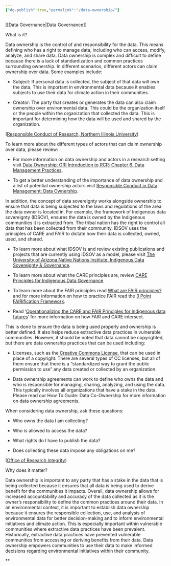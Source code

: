 ```yaml
---
{"dg-publish":true,"permalink":"/data-ownership/"}
---
```


[[Data Governance\|Data Governance]]

What is it?

Data ownership is the control of and responsibility for the data. This means defining who has a right to manage data, including who can access, modify, analyze, and share data. Data ownership is complex and difficult to define because there is a lack of standardization and common practices surrounding ownership. In different scenarios, different actors can claim ownership over data. Some examples include:

- Subject: If personal data is collected, the subject of that data will own the data. This is important in environmental data because it enables subjects to use their data for climate action in their communities.
    
- Creator: The party that creates or generates the data can also claim ownership over environmental data. This could be the organization itself or the people within the organization that collected the data. This is important for determining how the data will be used and shared by the organization.
    

([Responsible Conduct of Research, Northern Illinois University](https://ori.hhs.gov/education/products/n_illinois_u/datamanagement/dotopic.html#:~:text=Data%20ownership%20refers%20to%20both,others%20(Loshin%2C%202002)))

  

To learn more about the different types of actors that can claim ownership over data, please review: 

- For more information on data ownership and actors in a research setting visit [Data Ownership: ORI Introduction to RCR: Chapter 6. Data Management Practices](https://ori.hhs.gov/content/Chapter-6-Data-Management-Practices-Data-ownership).
    
- To get a better understanding of the importance of data ownership and a list of potential ownership actors visit [Responsible Conduct in Data Management: Data Ownership](https://ori.hhs.gov/education/products/n_illinois_u/datamanagement/dotopic.html#:~:text=Data%20ownership%20refers%20to%20both,others%20(Loshin%2C%202002)).
    

  

In addition, the concept of data sovereignty works alongside ownership to ensure that data is being subjected to the laws and regulations of the area the data owner is located in. For example, the framework of Indigenous data sovereignty (IDSOV), ensures the data is owned by the Indigenous communities it is extracted from. The tribal nation has the right to control all data that has been collected from their community. IDSOV uses the principles of CARE and FAIR to dictate how their data is collected, owned, used, and shared. 

- To learn more about what IDSOV is and review existing publications and projects that are currently using IDSOV as a model, please visit [The University of Arizona Native Nations Institute: Indigenous Data Sovereignty & Governance](https://nni.arizona.edu/our-work/research-policy-analysis/indigenous-data-sovereignty-governance). 
    
- To learn more about what the CARE principles are, review [CARE Principles for Indigenous Data Governance](https://static1.squarespace.com/static/5d3799de845604000199cd24/t/5d79c383e904c741c9e9cd86/1568260995760/CARE+Principles+for+Indigenous+Data+Governance_FINAL_Sept+06+2019.pdf). 
    
- To learn more about the FAIR principles read [What are FAIR principles?](https://library.cumc.columbia.edu/insight/what-are-fair-data-principles) and for more information on how to practice FAIR read the [3 Point FAIRification Framework](https://www.go-fair.org/how-to-go-fair/).
    
- Read ‘[Operationalizing the CARE and FAIR Principles for Indigenous data futures](https://www.nature.com/articles/s41597-021-00892-0#Sec7)’ for more information on how FAIR and CARE intersect. 
    

  

This is done to ensure the data is being used properly and ownership is better defined. It also helps reduce extractive data practices in vulnerable communities. However, it should be noted that data cannot be copyrighted, but there are data ownership practices that can be used including: 

- Licenses, such as the [Creative Commons License](https://creativecommons.org/share-your-work/cclicenses/), that can be used in place of a copyright. There are several types of CC licenses, but all of them ensure that there is a “standardized way to grant the public permission to use” any data created or collected by an organization. 
    
- Data ownership agreements can work to define who owns the data and who is responsible for managing, sharing, analyzing, and using the data. This typically involves all organizations that have a stake in the data. Please read our How To Guide: Data Co-Ownership for more information on data ownership agreements. 
    

  

When considering data ownership, ask these questions:

- Who owns the data I am collecting?
    
- Who is allowed to access the data?
    
- What rights do I have to publish the data?
    
- Does collecting these data impose any obligations on me? 
    

([Office of Research Integrity](https://ori.hhs.gov/content/Chapter-6-Data-Management-Practices-Data-ownership))

  
  

Why does it matter? 

Data ownership is important to any party that has a stake in the data that is being collected because it ensures that all data is being used to derive benefit for the communities it impacts. Overall, data ownership allows for increased accountability and accuracy of the data collected as it is the owner’s responsibility to define the common practices around their data. In an environmental context, it is important to establish data ownership because it ensures the responsible collection, use, and analysis of environmental data for better decision-making and to inform environmental initiatives and climate action. This is especially important within vulnerable communities where extractive data practices have been prevalent. Historically, extractive data practices have prevented vulnerable communities from accessing or deriving benefits from their data. Data ownership empowers communities to use their data to make informed decisions regarding environmental initiatives within their community.

**